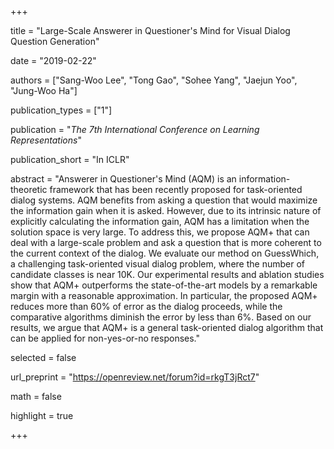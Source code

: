 +++

title = "Large-Scale Answerer in Questioner's Mind for Visual Dialog Question Generation"

date = "2019-02-22"

authors = ["Sang-Woo Lee", "Tong Gao", "Sohee Yang", "Jaejun Yoo", "Jung-Woo Ha"]

publication_types = ["1"]

publication = "*The 7th International Conference on Learning Representations*"

publication_short = "In ICLR"

abstract = "Answerer in Questioner's Mind (AQM) is an information-theoretic framework that has been recently proposed for task-oriented dialog systems. AQM benefits from asking a question that would maximize the information gain when it is asked. However, due to its intrinsic nature of explicitly calculating the information gain, AQM has a limitation when the solution space is very large. To address this, we propose AQM+ that can deal with a large-scale problem and ask a question that is more coherent to the current context of the dialog. We evaluate our method on GuessWhich, a challenging task-oriented visual dialog problem, where the number of candidate classes is near 10K. Our experimental results and ablation studies show that AQM+ outperforms the state-of-the-art models by a remarkable margin with a reasonable approximation. In particular, the proposed AQM+ reduces more than 60% of error as the dialog proceeds, while the comparative algorithms diminish the error by less than 6%. Based on our results, we argue that AQM+ is a general task-oriented dialog algorithm that can be applied for non-yes-or-no responses."

selected = false

url_preprint = "https://openreview.net/forum?id=rkgT3jRct7"

math = false

highlight = true


+++

